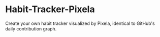 # Habit-Tracker-Pixela
Create your own habit tracker visualized by Pixela, identical to GitHub's daily contribution graph.
